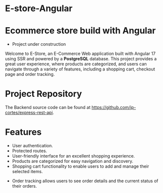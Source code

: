 # E-store-Angular

# Ecommerce store build with Angular
* Project under construction

Welcome to E-Store, an E-Commerce Web application built with Angular 17 using SSR and powered by a **PostgreSQL** database. This project provides a great user experience, where products are categorized, and users can navigate through a variety of features, including a shopping cart, checkout page and order tracking.

# Project Repository
The Backend source code can be found at https://github.com/jp-cortes/express-rest-api.

# Features
* User authentication.
* Protected routes.
* User-friendly interface for an excellent shopping experience.
* Products are categorized for easy navigation and discovery.
* Shopping cart functionality to enable users to add and manage their selected items.
<!-- * Secure payment options through Stripe and PayPal integration. -->
* Order tracking allows users to see order details and the current status of their orders.
<!-- * Admin dashboard for managing products (CRUD operations) and monitoring the store. -->

<!-- # Installation
To set up the E-Store project locally, follow these steps:

* Clone the repository 

```git@github.com:jp-cortes/e-store-angular.git```
* Ensure you have Node.js and npm installed on your system.
* Navigate to the project's root directory in the terminal.
* Install the required dependencies by running: -->


